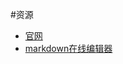 #资源

* [官网](http://daringfireball.net/projects/markdown/)
* [markdown在线编辑器](http://daringfireball.net/projects/markdown/dingus)